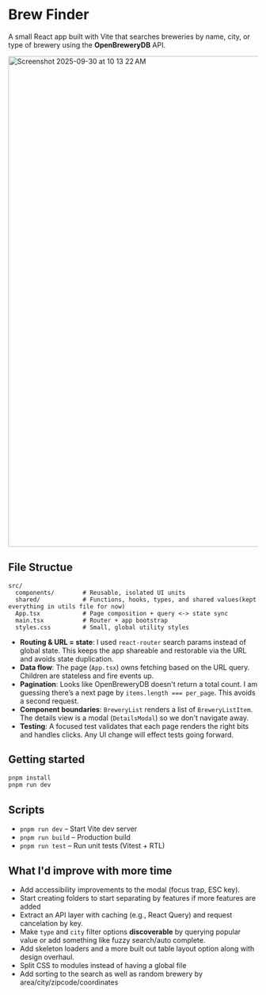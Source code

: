 # Brew Finder

A small React app built with Vite that searches breweries by name, city, or type of brewery using the **OpenBreweryDB** API.

<img width="1039" height="991" alt="Screenshot 2025-09-30 at 10 13 22 AM" src="https://github.com/user-attachments/assets/e93105ed-2d7d-474f-9e40-be471b4d52a0" />


## File Structue

```
src/
  components/        # Reusable, isolated UI units
  shared/            # Functions, hooks, types, and shared values(kept everything in utils file for now)
  App.tsx            # Page composition + query <-> state sync
  main.tsx           # Router + app bootstrap
  styles.css         # Small, global utility styles
```

- **Routing & URL = state**: I used `react-router` search params instead of global state. This keeps the app shareable and restorable via the URL and avoids state duplication.
- **Data flow**: The page (`App.tsx`) owns fetching based on the URL query. Children are stateless and fire events up.
- **Pagination**: Looks like OpenBreweryDB doesn't return a total count. I am guessing there’s a next page by `items.length === per_page`. This avoids a second request.
- **Component boundaries**: `BreweryList` renders a list of `BreweryListItem`. The details view is a modal (`DetailsModal`) so we don't navigate away.
- **Testing**: A focused test validates that each page renders the right bits and handles clicks. Any UI change will effect tests going forward.

## Getting started

```bash
pnpm install
pnpm run dev
```

## Scripts

- `pnpm run dev` – Start Vite dev server
- `pnpm run build` – Production build
- `pnpm run test` – Run unit tests (Vitest + RTL)

## What I'd improve with more time

- Add accessibility improvements to the modal (focus trap, ESC key).
- Start creating folders to start separating by features if more features are added
- Extract an API layer with caching (e.g., React Query) and request cancelation by key.
- Make `type` and `city` filter options **discoverable** by querying popular value or add something like fuzzy search/auto complete.
- Add skeleton loaders and a more built out table layout option along with design overhaul.
- Split CSS to modules instead of having a global file
- Add sorting to the search as well as random brewery by area/city/zipcode/coordinates
